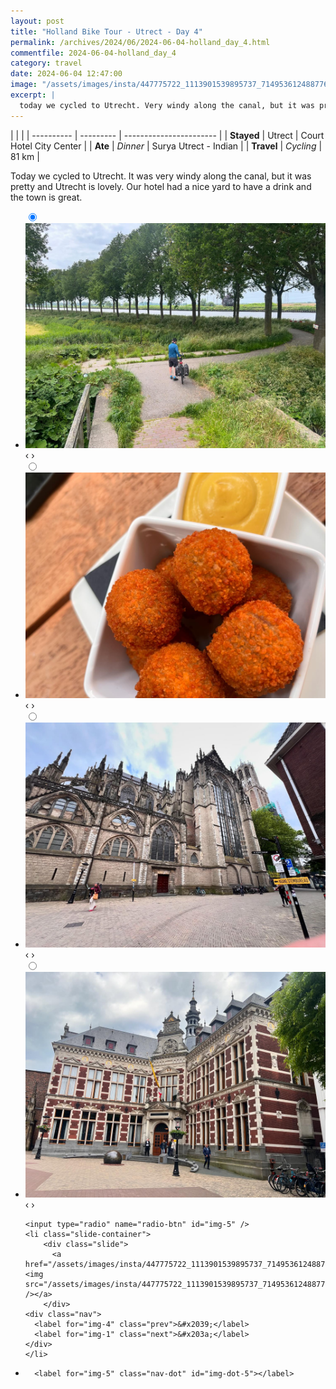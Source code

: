 ```yaml
---
layout: post
title: "Holland Bike Tour - Utrect - Day 4"
permalink: /archives/2024/06/2024-06-04-holland_day_4.html
commentfile: 2024-06-04-holland_day_4
category: travel
date: 2024-06-04 12:47:00
image: "/assets/images/insta/447775722_1113901539895737_7149536124887763954_n_17899419311991224.jpg"
excerpt: |
  today we cycled to Utrecht. Very windy along the canal, but it was pretty and Utrecht is lovely.
---
```


|            |           |
| ---------- | --------- | ----------------------- |
| **Stayed** | Utrect    | Court Hotel City Center |
| **Ate**    | _Dinner_  | Surya Utrect - Indian   |
| **Travel** | _Cycling_ | 81 km                   |

Today we cycled to Utrecht. It was very windy along the canal, but it was pretty and Utrecht is lovely. Our hotel had a nice yard to have a drink and the town is great.

<ul class="slides">
    <input type="radio" name="radio-btn" id="img-1" checked="checked" />
    <li class="slide-container">
        <div class="slide">
          <a href="/assets/images/insta/447782938_443934798349353_4716409356656074160_n_18006575912300239.jpg"><img src="/assets/images/insta/447782938_443934798349353_4716409356656074160_n_18006575912300239.jpg" /></a>
        </div>
    <div class="nav">
      <label for="img-5" class="prev">&#x2039;</label>
      <label for="img-2" class="next">&#x203a;</label>
    </div>
    </li>
        <input type="radio" name="radio-btn" id="img-2"  />
    <li class="slide-container">
        <div class="slide">
          <a href="/assets/images/insta/447779342_1181630469510990_174359485351698324_n_18037992664900476.jpg"><img src="/assets/images/insta/447779342_1181630469510990_174359485351698324_n_18037992664900476.jpg" /></a>
        </div>
    <div class="nav">
      <label for="img-1" class="prev">&#x2039;</label>
      <label for="img-3" class="next">&#x203a;</label>
    </div>
    </li>
        <input type="radio" name="radio-btn" id="img-3"  />
    <li class="slide-container">
        <div class="slide">
          <a href="/assets/images/insta/447624013_1555164941711978_2425840240358642185_n_18007783577278855.jpg"><img src="/assets/images/insta/447624013_1555164941711978_2425840240358642185_n_18007783577278855.jpg" /></a>
        </div>
    <div class="nav">
      <label for="img-2" class="prev">&#x2039;</label>
      <label for="img-4" class="next">&#x203a;</label>
    </div>
    </li>
        <input type="radio" name="radio-btn" id="img-4"  />
    <li class="slide-container">
        <div class="slide">
          <a href="/assets/images/insta/447673815_451005907523721_101844810382293296_n_18021872921468183.jpg"><img src="/assets/images/insta/447673815_451005907523721_101844810382293296_n_18021872921468183.jpg" /></a>
        </div>
    <div class="nav">
      <label for="img-3" class="prev">&#x2039;</label>
      <label for="img-5" class="next">&#x203a;</label>
    </div>
    </li>
    
    <input type="radio" name="radio-btn" id="img-5" />
    <li class="slide-container">
        <div class="slide">
          <a href="/assets/images/insta/447775722_1113901539895737_7149536124887763954_n_17899419311991224.jpg"><img src="/assets/images/insta/447775722_1113901539895737_7149536124887763954_n_17899419311991224.jpg" /></a>
        </div>
    <div class="nav">
      <label for="img-4" class="prev">&#x2039;</label>
      <label for="img-1" class="next">&#x203a;</label>
    </div>
    </li>
			
<li class="nav-dots">
      <label for="img-1" class="nav-dot" id="img-dot-1"></label>
      <label for="img-2" class="nav-dot" id="img-dot-2"></label>
      <label for="img-3" class="nav-dot" id="img-dot-3"></label>
      <label for="img-4" class="nav-dot" id="img-dot-4"></label>

      <label for="img-5" class="nav-dot" id="img-dot-5"></label>

</li>
</ul>
